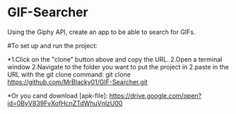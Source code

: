 # GIF-Searcher
Using the Giphy API, create an app to be able to search for GIFs.

#To set up and run the project:

*1.Click on the "clone" button above and copy the URL.
2.Open a terminal window
	2.Navigate to the folder you want to put the project in
		2.paste in the URL with the git clone command: git clone https://github.com/MrBlacky01/GIF-Searcher.git

*Or you cand download [apk-file]: https://drive.google.com/open?id=0ByV839FvXofHcnZTdWhuVnlzU00


